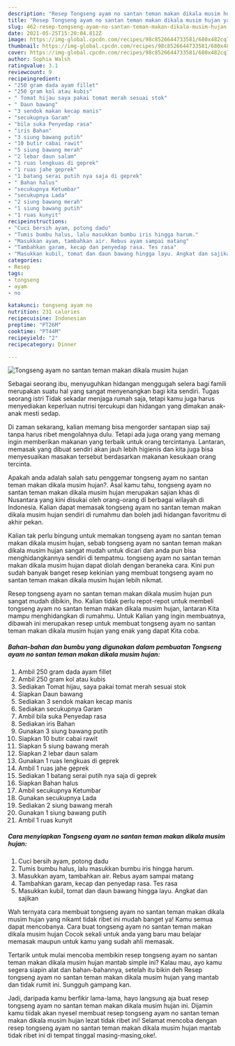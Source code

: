 ```yaml
---
description: "Resep Tongseng ayam no santan teman makan dikala musim hujan yang enak dan Mudah Dibuat"
title: "Resep Tongseng ayam no santan teman makan dikala musim hujan yang enak dan Mudah Dibuat"
slug: 462-resep-tongseng-ayam-no-santan-teman-makan-dikala-musim-hujan-yang-enak-dan-mudah-dibuat
date: 2021-05-25T15:20:04.812Z
image: https://img-global.cpcdn.com/recipes/98c8526644733581/680x482cq70/tongseng-ayam-no-santan-teman-makan-dikala-musim-hujan-foto-resep-utama.jpg
thumbnail: https://img-global.cpcdn.com/recipes/98c8526644733581/680x482cq70/tongseng-ayam-no-santan-teman-makan-dikala-musim-hujan-foto-resep-utama.jpg
cover: https://img-global.cpcdn.com/recipes/98c8526644733581/680x482cq70/tongseng-ayam-no-santan-teman-makan-dikala-musim-hujan-foto-resep-utama.jpg
author: Sophia Walsh
ratingvalue: 3.1
reviewcount: 9
recipeingredient:
- "250 gram dada ayam fillet"
- "250 gram kol atau kubis"
- " Tomat hijau saya pakai tomat merah sesuai stok"
- " Daun bawang"
- "3 sendok makan kecap manis"
- "secukupnya Garam"
- "bila suka Penyedap rasa"
- "iris Bahan"
- "3 siung bawang putih"
- "10 butir cabai rawit"
- "5 siung bawang merah"
- "2 lebar daun salam"
- "1 ruas lengkuas di geprek"
- "1 ruas jahe geprek"
- "1 batang serai putih nya saja di geprek"
- " Bahan halus"
- "secukupnya Ketumbar"
- "secukupnya Lada"
- "2 siung bawang merah"
- "1 siung bawang putih"
- "1 ruas kunyit"
recipeinstructions:
- "Cuci bersih ayam, potong dadu"
- "Tumis bumbu halus, lalu masukkan bumbu iris hingga harum."
- "Masukkan ayam, tambahkan air. Rebus ayam sampai matang"
- "Tambahkan garam, kecap dan penyedap rasa. Tes rasa"
- "Masukkan kubil, tomat dan daun bawang hingga layu. Angkat dan sajikan"
categories:
- Resep
tags:
- tongseng
- ayam
- no

katakunci: tongseng ayam no 
nutrition: 231 calories
recipecuisine: Indonesian
preptime: "PT26M"
cooktime: "PT44M"
recipeyield: "2"
recipecategory: Dinner

---
```



![Tongseng ayam no santan teman makan dikala musim hujan](https://img-global.cpcdn.com/recipes/98c8526644733581/680x482cq70/tongseng-ayam-no-santan-teman-makan-dikala-musim-hujan-foto-resep-utama.jpg)

Sebagai seorang ibu, menyuguhkan hidangan menggugah selera bagi famili merupakan suatu hal yang sangat menyenangkan bagi kita sendiri. Tugas seorang istri Tidak sekadar menjaga rumah saja, tetapi kamu juga harus menyediakan keperluan nutrisi tercukupi dan hidangan yang dimakan anak-anak mesti sedap.

Di zaman  sekarang, kalian memang bisa mengorder santapan siap saji tanpa harus ribet mengolahnya dulu. Tetapi ada juga orang yang memang ingin memberikan makanan yang terbaik untuk orang tercintanya. Lantaran, memasak yang dibuat sendiri akan jauh lebih higienis dan kita juga bisa menyesuaikan masakan tersebut berdasarkan makanan kesukaan orang tercinta. 



Apakah anda adalah salah satu penggemar tongseng ayam no santan teman makan dikala musim hujan?. Asal kamu tahu, tongseng ayam no santan teman makan dikala musim hujan merupakan sajian khas di Nusantara yang kini disukai oleh orang-orang di berbagai wilayah di Indonesia. Kalian dapat memasak tongseng ayam no santan teman makan dikala musim hujan sendiri di rumahmu dan boleh jadi hidangan favoritmu di akhir pekan.

Kalian tak perlu bingung untuk memakan tongseng ayam no santan teman makan dikala musim hujan, sebab tongseng ayam no santan teman makan dikala musim hujan sangat mudah untuk dicari dan anda pun bisa menghidangkannya sendiri di tempatmu. tongseng ayam no santan teman makan dikala musim hujan dapat diolah dengan beraneka cara. Kini pun sudah banyak banget resep kekinian yang membuat tongseng ayam no santan teman makan dikala musim hujan lebih nikmat.

Resep tongseng ayam no santan teman makan dikala musim hujan pun sangat mudah dibikin, lho. Kalian tidak perlu repot-repot untuk membeli tongseng ayam no santan teman makan dikala musim hujan, lantaran Kita mampu menghidangkan di rumahmu. Untuk Kalian yang ingin membuatnya, dibawah ini merupakan resep untuk membuat tongseng ayam no santan teman makan dikala musim hujan yang enak yang dapat Kita coba.

<!--inarticleads1-->

##### Bahan-bahan dan bumbu yang digunakan dalam pembuatan Tongseng ayam no santan teman makan dikala musim hujan:

1. Ambil 250 gram dada ayam fillet
1. Ambil 250 gram kol atau kubis
1. Sediakan  Tomat hijau, saya pakai tomat merah sesuai stok
1. Siapkan  Daun bawang
1. Sediakan 3 sendok makan kecap manis
1. Sediakan secukupnya Garam
1. Ambil bila suka Penyedap rasa
1. Sediakan iris Bahan
1. Gunakan 3 siung bawang putih
1. Siapkan 10 butir cabai rawit
1. Siapkan 5 siung bawang merah
1. Siapkan 2 lebar daun salam
1. Gunakan 1 ruas lengkuas di geprek
1. Ambil 1 ruas jahe geprek
1. Sediakan 1 batang serai putih nya saja di geprek
1. Siapkan  Bahan halus
1. Ambil secukupnya Ketumbar
1. Gunakan secukupnya Lada
1. Sediakan 2 siung bawang merah
1. Gunakan 1 siung bawang putih
1. Ambil 1 ruas kunyit




<!--inarticleads2-->

##### Cara menyiapkan Tongseng ayam no santan teman makan dikala musim hujan:

1. Cuci bersih ayam, potong dadu
1. Tumis bumbu halus, lalu masukkan bumbu iris hingga harum.
1. Masukkan ayam, tambahkan air. Rebus ayam sampai matang
1. Tambahkan garam, kecap dan penyedap rasa. Tes rasa
1. Masukkan kubil, tomat dan daun bawang hingga layu. Angkat dan sajikan




Wah ternyata cara membuat tongseng ayam no santan teman makan dikala musim hujan yang nikamt tidak ribet ini mudah banget ya! Kamu semua dapat mencobanya. Cara buat tongseng ayam no santan teman makan dikala musim hujan Cocok sekali untuk anda yang baru mau belajar memasak maupun untuk kamu yang sudah ahli memasak.

Tertarik untuk mulai mencoba membikin resep tongseng ayam no santan teman makan dikala musim hujan mantab simple ini? Kalau mau, ayo kamu segera siapin alat dan bahan-bahannya, setelah itu bikin deh Resep tongseng ayam no santan teman makan dikala musim hujan yang mantab dan tidak rumit ini. Sungguh gampang kan. 

Jadi, daripada kamu berfikir lama-lama, hayo langsung aja buat resep tongseng ayam no santan teman makan dikala musim hujan ini. Dijamin kamu tiidak akan nyesel membuat resep tongseng ayam no santan teman makan dikala musim hujan lezat tidak ribet ini! Selamat mencoba dengan resep tongseng ayam no santan teman makan dikala musim hujan mantab tidak ribet ini di tempat tinggal masing-masing,oke!.

